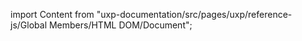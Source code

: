 
import Content from "uxp-documentation/src/pages/uxp/reference-js/Global Members/HTML DOM/Document";

<Content query="product=photoshop"/>
